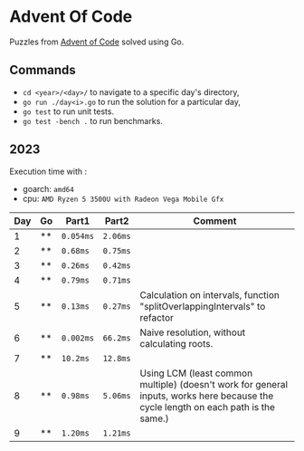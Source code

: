 # Advent Of Code

Puzzles from [Advent of Code](https://adventofcode.com/) solved using Go.

## Commands

- `cd <year>/<day>/` to navigate to a specific day's directory,
- `go run ./day<i>.go` to run the solution for a particular day,
- `go test` to run unit tests.
- `go test -bench .` to run benchmarks.

## 2023

Execution time with :
- goarch: `amd64`
- cpu: `AMD Ryzen 5 3500U with Radeon Vega Mobile Gfx`

| Day | Go | Part1     | Part2     | Comment                                                          |
|-----|----|-----------|-----------|------------------------------------------------------------------|
| 1   | ** | `0.054ms` | `2.06ms`  |                                                                  |
| 2   | ** | `0.68ms`  | `0.75ms`  |                                                                  |
| 3   | ** | `0.26ms`  | `0.42ms`  |                                                                  |
| 4   | ** | `0.79ms`  | `0.71ms`  |                                                                  |
| 5   | ** | `0.13ms`  | `0.27ms`  | Calculation on intervals, function "splitOverlappingIntervals" to refactor |
| 6   | ** | `0.002ms` | `66.2ms`  | Naive resolution, without calculating roots.                     |
| 7   | ** | `10.2ms`  | `12.8ms`  |                                                                  |
| 8   | ** | `0.98ms`  | `5.06ms`  | Using LCM (least common multiple) (doesn't work for general inputs, works here because the cycle length on each path is the same.) |
| 9   | ** | `1.20ms`  | `1.21ms`  |                                                                  |
